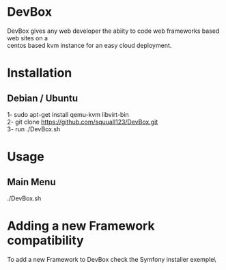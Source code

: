 # DevBox
DevBox gives any web developer the abiity to code web frameworks based web sites on a\
centos based kvm instance for an easy cloud deployment.

# Installation
## Debian / Ubuntu
1- sudo apt-get install qemu-kvm libvirt-bin\
2- git clone https://github.com/squuall123/DevBox.git \
3- run ./DevBox.sh

# Usage
## Main Menu
 ./DevBox.sh

# Adding a new Framework compatibility
To add a new Framework to DevBox check the Symfony installer exemple\

